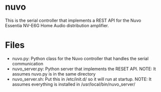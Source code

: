 # nuvo
This is the serial controller that implements a REST API for the Nuvo Essentia NV-E6G Home Audio distribution amplifier. 

# Files
* nuvo.py: Python class for the Nuvo controller that handles the serial communication
* nuvo_server.py: Python server that implements the RESET API.  NOTE: It assumes nuvo.py is in the same directory
* nuvo_server.sh: Put this in /etc/init.d/ so it will run at startup.  NOTE: It assumes everything is installed in /usr/local/bin/nuvo_server/
